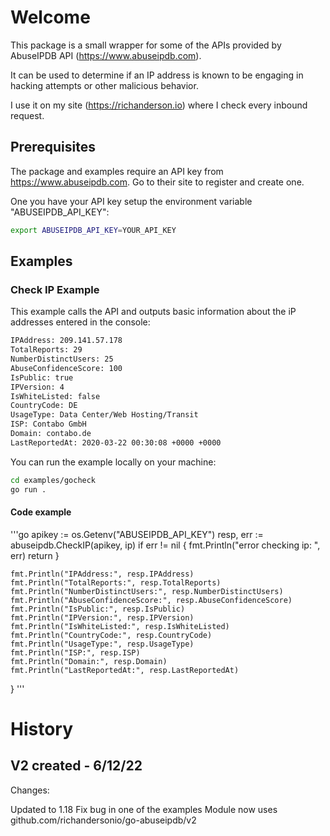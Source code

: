 # Welcome

This package is a small wrapper for some of the APIs provided by AbuseIPDB API (https://www.abuseipdb.com).

It can be used to determine if an IP address is known to be engaging in hacking attempts or other malicious behavior.

I use it on my site (https://richanderson.io) where I check every inbound request.


## Prerequisites

The package and examples require an API key from https://www.abuseipdb.com.  Go to their site to register and create one.

One you have your API key setup the environment variable "ABUSEIPDB_API_KEY":

```bash
export ABUSEIPDB_API_KEY=YOUR_API_KEY
```

## Examples

###  Check IP Example

This example calls the API and outputs basic information about the iP addresses entered in the console:

```bash
IPAddress: 209.141.57.178
TotalReports: 29
NumberDistinctUsers: 25
AbuseConfidenceScore: 100
IsPublic: true
IPVersion: 4
IsWhiteListed: false
CountryCode: DE
UsageType: Data Center/Web Hosting/Transit
ISP: Contabo GmbH
Domain: contabo.de
LastReportedAt: 2020-03-22 00:30:08 +0000 +0000
```

You can run the example locally on your machine:

```bash
cd examples/gocheck
go run .
```

####  Code example

'''go
	apikey := os.Getenv("ABUSEIPDB_API_KEY")
	resp, err := abuseipdb.CheckIP(apikey, ip)
	if err != nil {
		fmt.Println("error checking ip: ", err)
		return
	}

	fmt.Println("IPAddress:", resp.IPAddress)
	fmt.Println("TotalReports:", resp.TotalReports)
	fmt.Println("NumberDistinctUsers:", resp.NumberDistinctUsers)
	fmt.Println("AbuseConfidenceScore:", resp.AbuseConfidenceScore)
	fmt.Println("IsPublic:", resp.IsPublic)
	fmt.Println("IPVersion:", resp.IPVersion)
	fmt.Println("IsWhiteListed:", resp.IsWhiteListed)
	fmt.Println("CountryCode:", resp.CountryCode)
	fmt.Println("UsageType:", resp.UsageType)
	fmt.Println("ISP:", resp.ISP)
	fmt.Println("Domain:", resp.Domain)
	fmt.Println("LastReportedAt:", resp.LastReportedAt)
}
'''

# History

## V2 created - 6/12/22

Changes:

Updated to 1.18
Fix bug in one of the examples
Module now uses github.com/richandersonio/go-abuseipdb/v2

